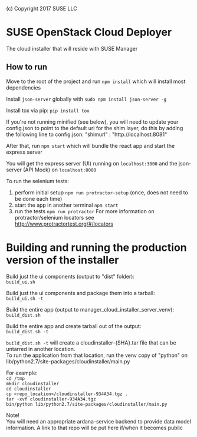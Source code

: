 (c) Copyright 2017 SUSE LLC

# SUSE OpenStack Cloud Deployer
The cloud installer that will reside with SUSE Manager

## How to run
Move to the root of the project and run `npm install` which will install most dependencies

Install `json-server` globally with `sudo npm install json-server -g`

Install tox via pip:  `pip install tox`

If you're not running minified (see below), you will need to update your config.json to point to the
default url for the shim layer, do this by adding the following line to config.json:
"shimurl" : "http://localhost:8081"

After that, run `npm start` which will bundle the react app and start the express server

You will get the express server (UI) running on `localhost:3000` and the json-server (API Mock) on `localhost:8080`

To run the selenium tests:
1. perform initial setup `npm run protractor-setup` (once, does not need to be done each time)
2. start the app in another terminal `npm start`
3. run the tests `npm run protractor`
For more information on protractor/selenium locators see http://www.protractortest.org/#/locators

# Building and running the production version of the installer
Build just the ui components (output to "dist" folder):  
`build_ui.sh`

Build just the ui components and package them into a tarball:  
`build_ui.sh -t`

Build the entire app (output to manager_cloud_installer_server_venv):  
`build_dist.sh`

Build the entire app and create tarball out of the output:  
`build_dist.sh -t`

`build_dist.sh -t` will create a cloudinstaller-{SHA}.tar file that can be untarred in another location.  
To run the application from that location, run the venv copy of "python" on lib/python2.7/site-packages/cloudinstaller/main.py

For example:  
`cd /tmp`  
`mkdir cloudinstaller`  
`cd cloudinstaller`  
`cp <repo_location>/cloudinstaller-934A34.tgz .`  
`tar -xvf cloudinstaller-934A34.tgz`  
`bin/python lib/python2.7/site-packages/cloudinstaller/main.py`  

Note!  
You will need an appropriate ardana-service backend to provide data model information. A link to that repo will be put here if/when it becomes public  
